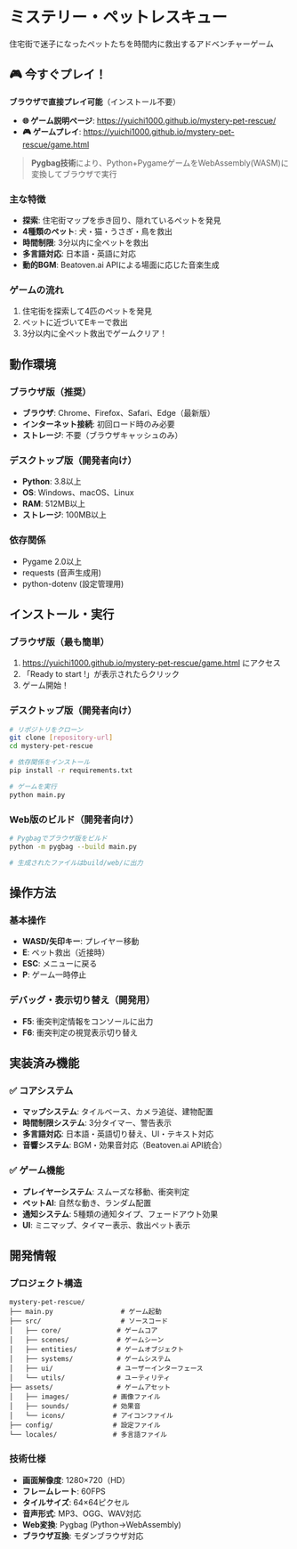 # ミステリー・ペットレスキュー

住宅街で迷子になったペットたちを時間内に救出するアドベンチャーゲーム

## 🎮 今すぐプレイ！

**ブラウザで直接プレイ可能**（インストール不要）

- **🌐 ゲーム説明ページ**: https://yuichi1000.github.io/mystery-pet-rescue/
- **🎮 ゲームプレイ**: https://yuichi1000.github.io/mystery-pet-rescue/game.html

> **Pygbag技術**により、Python+PygameゲームをWebAssembly(WASM)に変換してブラウザで実行

### 主な特徴
- **探索**: 住宅街マップを歩き回り、隠れているペットを発見
- **4種類のペット**: 犬・猫・うさぎ・鳥を救出
- **時間制限**: 3分以内に全ペットを救出
- **多言語対応**: 日本語・英語に対応
- **動的BGM**: Beatoven.ai APIによる場面に応じた音楽生成

### ゲームの流れ
1. 住宅街を探索して4匹のペットを発見
2. ペットに近づいてEキーで救出
3. 3分以内に全ペット救出でゲームクリア！

## 動作環境

### ブラウザ版（推奨）
- **ブラウザ**: Chrome、Firefox、Safari、Edge（最新版）
- **インターネット接続**: 初回ロード時のみ必要
- **ストレージ**: 不要（ブラウザキャッシュのみ）

### デスクトップ版（開発者向け）
- **Python**: 3.8以上
- **OS**: Windows、macOS、Linux
- **RAM**: 512MB以上
- **ストレージ**: 100MB以上

### 依存関係
- Pygame 2.0以上
- requests (音声生成用)
- python-dotenv (設定管理用)

## インストール・実行

### ブラウザ版（最も簡単）
1. https://yuichi1000.github.io/mystery-pet-rescue/game.html にアクセス
2. 「Ready to start !」が表示されたらクリック
3. ゲーム開始！

### デスクトップ版（開発者向け）
```bash
# リポジトリをクローン
git clone [repository-url]
cd mystery-pet-rescue

# 依存関係をインストール
pip install -r requirements.txt

# ゲームを実行
python main.py
```

### Web版のビルド（開発者向け）
```bash
# Pygbagでブラウザ版をビルド
python -m pygbag --build main.py

# 生成されたファイルはbuild/web/に出力
```

## 操作方法

### 基本操作
- **WASD/矢印キー**: プレイヤー移動
- **E**: ペット救出（近接時）
- **ESC**: メニューに戻る
- **P**: ゲーム一時停止

### デバッグ・表示切り替え（開発用）
- **F5**: 衝突判定情報をコンソールに出力
- **F6**: 衝突判定の視覚表示切り替え

## 実装済み機能

### ✅ コアシステム
- **マップシステム**: タイルベース、カメラ追従、建物配置
- **時間制限システム**: 3分タイマー、警告表示
- **多言語対応**: 日本語・英語切り替え、UI・テキスト対応
- **音響システム**: BGM・効果音対応（Beatoven.ai API統合）

### ✅ ゲーム機能
- **プレイヤーシステム**: スムーズな移動、衝突判定
- **ペットAI**: 自然な動き、ランダム配置
- **通知システム**: 5種類の通知タイプ、フェードアウト効果
- **UI**: ミニマップ、タイマー表示、救出ペット表示

## 開発情報

### プロジェクト構造
```
mystery-pet-rescue/
├── main.py                 # ゲーム起動
├── src/                    # ソースコード
│   ├── core/              # ゲームコア
│   ├── scenes/            # ゲームシーン
│   ├── entities/          # ゲームオブジェクト
│   ├── systems/           # ゲームシステム
│   ├── ui/                # ユーザーインターフェース
│   └── utils/             # ユーティリティ
├── assets/                # ゲームアセット
│   ├── images/           # 画像ファイル
│   ├── sounds/           # 効果音
│   └── icons/            # アイコンファイル
├── config/               # 設定ファイル
└── locales/              # 多言語ファイル
```

### 技術仕様
- **画面解像度**: 1280×720（HD）
- **フレームレート**: 60FPS
- **タイルサイズ**: 64×64ピクセル
- **音声形式**: MP3、OGG、WAV対応
- **Web変換**: Pygbag (Python→WebAssembly)
- **ブラウザ互換**: モダンブラウザ対応